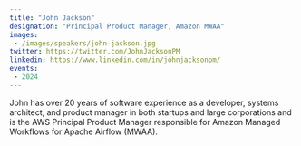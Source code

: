 ```yaml
---
title: "John Jackson"
designation: "Principal Product Manager, Amazon MWAA"
images:
 - /images/speakers/john-jackson.jpg
twitter: https://twitter.com/JohnJacksonPM
linkedin: https://www.linkedin.com/in/johnjacksonpm/
events:
 - 2024
---
```


John has over 20 years of software experience as a developer, systems architect, and product manager in both startups and large corporations and is the AWS Principal Product Manager responsible for Amazon Managed Workflows for Apache Airflow (MWAA).